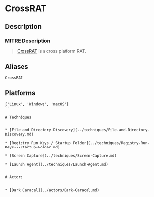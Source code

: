 
# CrossRAT

## Description

### MITRE Description

> [CrossRAT](https://attack.mitre.org/software/S0235) is a cross platform RAT.

## Aliases

```
CrossRAT
```

## Platforms

```
['Linux', 'Windows', 'macOS']
``

# Techniques


* [File and Directory Discovery](../techniques/File-and-Directory-Discovery.md)

* [Registry Run Keys / Startup Folder](../techniques/Registry-Run-Keys---Startup-Folder.md)
    
* [Screen Capture](../techniques/Screen-Capture.md)
    
* [Launch Agent](../techniques/Launch-Agent.md)
    

# Actors


* [Dark Caracal](../actors/Dark-Caracal.md)

